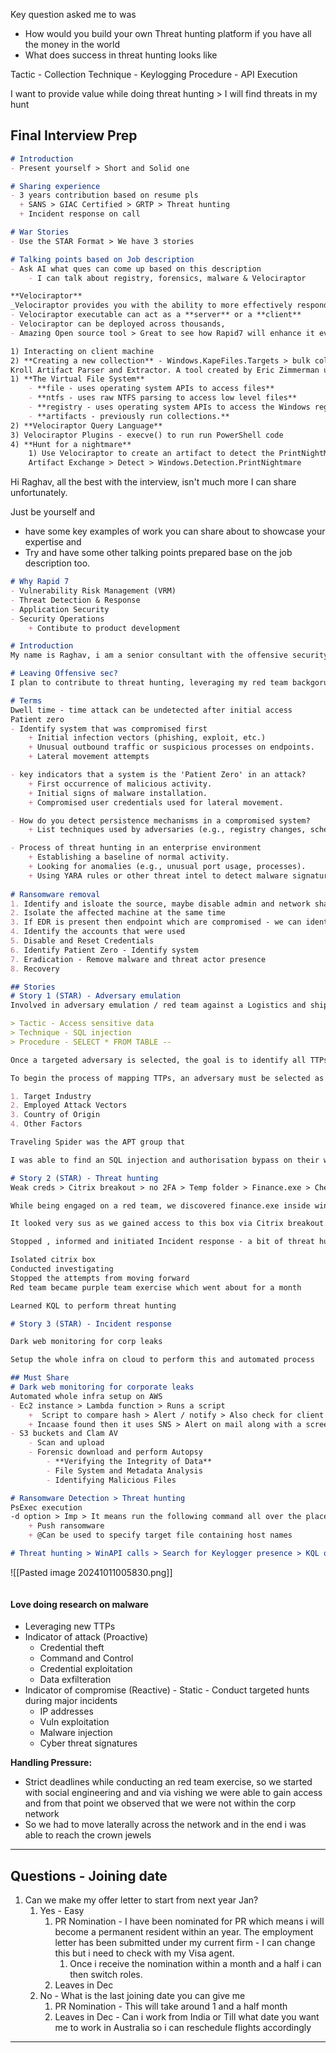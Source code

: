 
Key question asked me to was
- How would you build your own Threat hunting platform if you have all the money in the world
- What does success in threat hunting looks like

Tactic - Collection
Technique - Keylogging
Procedure -  API Execution

I want to provide value while doing threat hunting > I will find threats in my hunt
## Final Interview Prep

```markdown
# Introduction
- Present yourself > Short and Solid one

# Sharing experience 
- 3 years contribution based on resume pls
  + SANS > GIAC Certified > GRTP > Threat hunting
  + Incident response on call

# War Stories 
- Use the STAR Format > We have 3 stories

# Talking points based on Job description
- Ask AI what ques can come up based on this description
	- I can talk about registry, forensics, malware & Velociraptor

**Velociraptor**
_Velociraptor provides you with the ability to more effectively respond to a wide range of digital forensic and cyber incident response investigations and data breache_
- Velociraptor executable can act as a **server** or a **client**
- Velociraptor can be deployed across thousands,
- Amazing Open source tool > Great to see how Rapid7 will enhance it even further

1) Interacting on client machine
2) ﻿﻿**Creating a new collection** - Windows.KapeFiles.Targets > bulk collector tool
Kroll Artifact Parser and Extractor. A tool created by Eric Zimmerman used to parse and extract forensic artifacts from a system.
1) **The Virtual File System**
	- **file - uses operating system APIs to access files**
	- **ntfs - uses raw NTFS parsing to access low level files**
	- **registry - uses operating system APIs to access the Windows registry**
	- **artifacts - previously run collections.**
2) **Velociraptor Query Language**
3) Velociraptor Plugins - execve() to run run PowerShell code
4) **Hunt for a nightmare**
	1) Use Velociraptor to create an artifact to detect the PrintNightMare vulnerability!
	Artifact Exchange > Detect > Windows.Detection.PrintNightmare
```

Hi Raghav, all the best with the interview, isn't much more I can share unfortunately.

Just be yourself and 
- have some key examples of work you can share about to showcase your expertise and 
- Try and have some other talking points prepared base on the job description too.

```markdown
# Why Rapid 7
- Vulnerability Risk Management (VRM)
- Threat Detection & Response
- Application Security
- Security Operations
	+ Contibute to product development

# Introduction
My name is Raghav, i am a senior consultant with the offensive security team. I have demonstrated experience in red teaming and offensive security activities. I recently passed my SANS SEC 565 and got GIAC GRTP certified. Apart from this i hold OSCP, CRTP and CARTP.

# Leaving Offensive sec?
I plan to contribute to threat hunting, leveraging my red team backgorund to defend and respond in a better way. Stepping up to do more interesting work

# Terms
Dwell time - time attack can be undetected after initial access
Patient zero 
- Identify system that was compromised first
	+ Initial infection vectors (phishing, exploit, etc.)
	+ Unusual outbound traffic or suspicious processes on endpoints.
	+ Lateral movement attempts

- key indicators that a system is the 'Patient Zero' in an attack?
	+ First occurrence of malicious activity.
	+ Initial signs of malware installation.
	+ Compromised user credentials used for lateral movement.

- How do you detect persistence mechanisms in a compromised system?
	+ List techniques used by adversaries (e.g., registry changes, scheduled tasks, services), and explain how you’d investigate using tools like Sysinternals (Autoruns), PowerShell, or EDR to find evidence of persistence.

- Process of threat hunting in an enterprise environment
	+ Establishing a baseline of normal activity.
	+ Looking for anomalies (e.g., unusual port usage, processes).
	+ Using YARA rules or other threat intel to detect malware signatures.
	
# Ransomware removal
1. Identify and isloate the source, maybe disable admin and network shares 
2. Isolate the affected machine at the same time
3. If EDR is present then endpoint which are compromised - we can identify those
4. Identify the accounts that were used 
5. Disable and Reset Credentials
6. Identify Patient Zero - Identify system
7. Eradication - Remove malware and threat actor presence
8. Recovery
```

```markdown
## Stories
# Story 1 (STAR) - Adversary emulation
Involved in adversary emulation / red team against a Logistics and shipping organisation, where i was tasked to initally to gather TTPs of an APT group that was likely gonna target them

> Tactic - Access sensitive data
> Technique - SQL injection
> Procedure - SELECT * FROM TABLE --

Once a targeted adversary is selected, the goal is to identify all TTPs categorized with that chosen adversary and map them to a known cyber kill chain.

To begin the process of mapping TTPs, an adversary must be selected as the target. An adversary can be chosen based on,

1. Target Industry
2. Employed Attack Vectors
3. Country of Origin
4. Other Factors

Traveling Spider was the APT group that 

I was able to find an SQL injection and authorisation bypass on their website, which leaked some of their clients sensitive data

# Story 2 (STAR) - Threat hunting
Weak creds > Citrix breakout > no 2FA > Temp folder > Finance.exe > Checked versioninfo > mimikatz > alerted and initiated > collected logs and performed threat hunting and incident response

While being engaged on a red team, we discovered finance.exe inside windows temp folder

It looked very sus as we gained access to this box via Citrix breakout. So i quickly checked the versioninfo

Stopped , informed and initiated Incident response - a bit of threat hunting on citrix logs was conducted

Isolated citrix box
Conducted investigating
Stopped the attempts from moving forward
Red team became purple team exercise which went about for a month

Learned KQL to perform threat hunting

# Story 3 (STAR) - Incident response

Dark web monitoring for corp leaks

Setup the whole infra on cloud to perform this and automated process

## Must Share
# Dark web monitoring for corporate leaks
Automated whole infra setup on AWS
- Ec2 instance > Lambda function > Runs a script  
	+  Script to compare hash > Alert / notify > Also check for client names
	+ Incaase found then it uses SNS > Alert on mail along with a screenshot link
- S3 buckets and Clam AV 
	- Scan and upload
	- Forensic download and perform Autopsy
		- **Verifying the Integrity of Data**
		- File System and Metadata Analysis
		- Identifying Malicious Files

# Ransomware Detection > Threat hunting
PsExec execution 
-d option > Imp > It means run the following command all over the place but dont wait 
	+ Push ransomware
	+ @Can be used to specify target file containing host names

# Threat hunting > WinAPI calls > Search for Keylogger presence > KQL on ELK instance
```
![[Pasted image 20241011005830.png]]
```
```

#### Love doing research on malware 
- Leveraging new TTPs
- Indicator of attack (Proactive)
	- Credential theft
	- Command and Control
	- Credential exploitation
	- Data exfilteration
- Indicator of compromise (Reactive) - Static - Conduct targeted hunts during major incidents
	- IP addresses
	- Vuln exploitation
	- Malware injection
	- Cyber threat signatures

**Handling Pressure:**
- Strict deadlines while conducting an red team exercise, so we started with social engineering and and via vishing we were able to gain access and from that point we observed that we were not within the corp network 
- So we had to move laterally across the network and in the end i was able to reach the crown jewels
---

## Questions - Joining date
1. Can we make my offer letter to start from next year Jan?
	1. Yes - Easy 
		1. PR Nomination - I have been nominated for PR which means i will become a permanent resident within an year. The employment letter has been submitted under my current firm - I can change this but i need to check with my Visa agent. 
			1. Once i receive the nomination within a month and a half i can then switch roles.
		2. Leaves in Dec 
	2. No - What is the last joining date you can give me
		1. PR Nomination - This will take around 1 and a half month
		2. Leaves in Dec - Can i work from India or Till what date you want me to work in Australia so i can reschedule flights accordingly 

----
